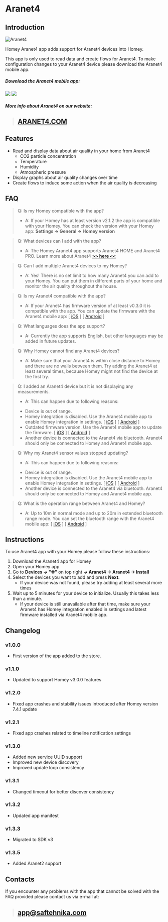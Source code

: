 # Aranet4

## Introduction

![Aranet4](https://raw.githubusercontent.com/SAF-Tehnika-Developer/com.aranet4/7088134f7607eb22f33380a44a33c9ec38274904/assets/images/aranet4homey.jpg)

Homey Aranet4 app adds support for Aranet4 devices into Homey.

This app is only used to read data and create flows for Aranet4.
To make configuration changes to your Aranet4 device please download the Aranet4 mobile app.

##### Download the Aranet4 mobile app:

[![](https://raw.githubusercontent.com/SAF-Tehnika-Developer/com.aranet4/7088134f7607eb22f33380a44a33c9ec38274904/assets/images/androidstore.png)](https://play.google.com/store/apps/details?id=com.saf.aranetCube.android&hl=en)
[![](https://raw.githubusercontent.com/SAF-Tehnika-Developer/com.aranet4/7088134f7607eb22f33380a44a33c9ec38274904/assets/images/applestore.png)](https://apps.apple.com/lv/app/aranet4/id1392378465)

##### More info about Aranet4 on our website:

> ## **[ARANET4.COM](https://aranet4.com/)**

## Features

- Read and display data about air quality in your home from Aranet4
  - CO2 particle concentration
  - Temperature
  - Humidity
  - Atmospheric pressure
- Display graphs about air quality changes over time
- Create flows to induce some action when the air quality is decreasing

## FAQ

> Q: Is my Homey compatible with the app?
>
> - A: If your Homey has at least version v2.1.2 the app is compatible with your Homey. You can check the version with your Homey app: **Settings → General → Homey version**

> Q: What devices can I add with the app?
>
> - A: The Homey Aranet4 app supports Aranet4 HOME and Aranet4 PRO. Learn more about Aranet4 **[>> here <<](https://aranet4.com/)**

> Q: Can I add multiple Aranet4 devices to my Homey?
>
> - A: Yes! There is no set limit to how many Aranet4 you can add to your Homey. You can put them in different parts of your home and monitor the air quality throughout the house.

> Q: Is my Aranet4 compatible with the app?
>
> - A: If your Aranet4 has firmware version of at least v0.3.0 it is compatible with the app. You can update the firmware with the Aranet4 mobile app: \[ [iOS](https://apps.apple.com/lv/app/aranet4/id1392378465) \] \[ [Android](https://play.google.com/store/apps/details?id=com.saf.aranetCube.android&hl=en) \]

> Q: What languages does the app support?
>
> - A: Currently the app supports English, but other languages may be added in future updates.

> Q: Why Homey cannot find any Aranet4 devices?
>
> - A: Make sure that your Aranet4 is within close distance to Homey and there are no walls between them. Try adding the Aranet4 at least several times, because Homey might not find the device at the first try.

> Q: I added an Aranet4 device but it is not displaying any measurements.
>
> - A: This can happen due to following reasons:
>
> * Device is out of range.
> * Homey integration is disabled. Use the Aranet4 mobile app to enable Homey integration in settings. \[ [iOS](https://apps.apple.com/lv/app/aranet4/id1392378465) \] \[ [Android](https://play.google.com/store/apps/details?id=com.saf.aranetCube.android&hl=en) \]
> * Outdated firmware version. Use the Aranet4 mobile app to update the firmware. \[ [iOS](https://apps.apple.com/lv/app/aranet4/id1392378465) \] \[ [Android](https://play.google.com/store/apps/details?id=com.saf.aranetCube.android&hl=en) \]
> * Another device is connected to the Aranet4 via bluetooth. Aranet4 should only be connected to Homey and Aranet4 mobile app.

> Q: Why my Aranet4 sensor values stopped updating?
>
> - A: This can happen due to following reasons:
>
> * Device is out of range.
> * Homey integration is disabled. Use the Aranet4 mobile app to enable Homey integration in settings. \[ [iOS](https://apps.apple.com/lv/app/aranet4/id1392378465) \] \[ [Android](https://play.google.com/store/apps/details?id=com.saf.aranetCube.android&hl=en) \]
> * Another device is connected to the Aranet4 via bluetooth. Aranet4 should only be connected to Homey and Aranet4 mobile app.

> Q: What is the operation range between Aranet4 and Homey?
>
> - A: Up to 10m in normal mode and up to 20m in extended bluetooth range mode. You can set the bluetooth range with the Aranet4 mobile app: \[ [iOS](https://apps.apple.com/lv/app/aranet4/id1392378465) \] \[ [Android](https://play.google.com/store/apps/details?id=com.saf.aranetCube.android&hl=en) \]

## Instructions

To use Aranet4 app with your Homey please follow these instructions:

1. Download the Aranet4 app for Homey
1. Open your Homey app
1. Go to **Devices → "✚"** on top right **→ Aranet4 → Aranet4 → Install**
1. Select the devices you want to add and press **Next**.
   - If your device was not found, please try adding at least several more times
1. Wait up to 5 minutes for your device to initialize. Usually this takes less than a minute.
   - If your device is still unavailable after that time, make sure your Aranet4 has Homey integration enabled in settings and latest firmware installed via Aranet4 mobile app.

## Changelog

### v1.0.0

- First version of the app added to the store.

### v1.1.0

- Updated to support Homey v3.0.0 features

### v1.2.0

- Fixed app crashes and stability issues introduced after Homey version 7.4.1 update

### v1.2.1

- Fixed app crashes related to timeline notification settings

### v1.3.0

- Added new service UUID support
- Improved new device discovery
- Improved update loop consistency

### v1.3.1

- Changed timeout for better discover consistency

### v1.3.2

- Updated app manifest

### v1.3.3

- Migrated to SDK v3

### v1.3.5

- Added Aranet2 support

## Contacts

If you encounter any problems with the app that cannot be solved with the FAQ provided please contact us via e-mail at:

> ## app@saftehnika.com

